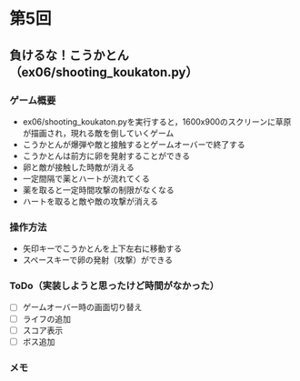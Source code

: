 # 第5回
## 負けるな！こうかとん（ex06/shooting_koukaton.py）
### ゲーム概要
- ex06/shooting_koukaton.pyを実行すると，1600x900のスクリーンに草原が描画され，現れる敵を倒していくゲーム
- こうかとんが爆弾や敵と接触するとゲームオーバーで終了する
- こうかとんは前方に卵を発射することができる
- 卵と敵が接触した時敵が消える
- 一定間隔で薬とハートが流れてくる
- 薬を取ると一定時間攻撃の制限がなくなる
- ハートを取ると敵や敵の攻撃が消える
### 操作方法
- 矢印キーでこうかとんを上下左右に移動する
- スペースキーで卵の発射（攻撃）ができる
### ToDo（実装しようと思ったけど時間がなかった）
- [ ] ゲームオーバー時の画面切り替え
- [ ] ライフの追加
- [ ] スコア表示
- [ ] ボス追加
### メモ